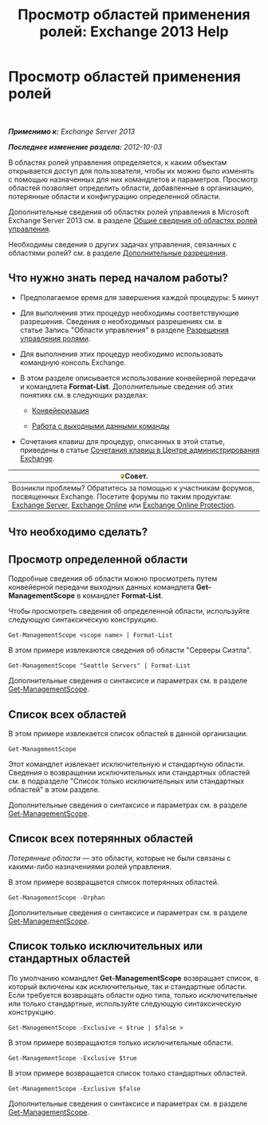 ﻿---
title: 'Просмотр областей применения ролей: Exchange 2013 Help'
TOCTitle: Просмотр областей применения ролей
ms:assetid: 0bb3a434-6651-473a-94eb-4eb9a34e6f70
ms:mtpsurl: https://technet.microsoft.com/ru-ru/library/Dd335084(v=EXCHG.150)
ms:contentKeyID: 50487402
ms.date: 05/22/2018
mtps_version: v=EXCHG.150
ms.translationtype: MT
---

# Просмотр областей применения ролей

 

_**Применимо к:** Exchange Server 2013_

_**Последнее изменение раздела:** 2012-10-03_

В областях ролей управления определяется, к каким объектам открывается доступ для пользователя, чтобы их можно было изменять с помощью назначенных для них командлетов и параметров. Просмотр областей позволяет определить области, добавленные в организацию, потерянные области и конфигурацию определенной области.

Дополнительные сведения об областях ролей управления в Microsoft Exchange Server 2013 см. в разделе [Общие сведения об областях ролей управления](understanding-management-role-scopes-exchange-2013-help.md).

Необходимы сведения о других задачах управления, связанных с областями ролей? см. в разделе [Дополнительные разрешения](advanced-permissions-exchange-2013-help.md).

## Что нужно знать перед началом работы?

  - Предполагаемое время для завершения каждой процедуры: 5 минут

  - Для выполнения этих процедур необходимы соответствующие разрешения. Сведения о необходимых разрешениях см. в статье Запись "Области управления" в разделе [Разрешения управления ролями](role-management-permissions-exchange-2013-help.md).

  - Для выполнения этих процедур необходимо использовать командную консоль Exchange.

  - В этом разделе описывается использование конвейерной передачи и командлета **Format-List**. Дополнительные сведения об этих понятиях см. в следующих разделах:
    
      - [Конвейеризация](https://technet.microsoft.com/ru-ru/library/aa998260\(v=exchg.150\))
    
      - [Работа с выходными данными команды](working-with-command-output-exchange-2013-help.md)

  - Сочетания клавиш для процедур, описанных в этой статье, приведены в статье [Сочетания клавиш в Центре администрирования Exchange](keyboard-shortcuts-in-the-exchange-admin-center-exchange-online-protection-help.md).

<table>
<thead>
<tr class="header">
<th><img src="images/Bb124558.tip(EXCHG.150).gif" title="Совет" alt="Совет" />Совет.</th>
</tr>
</thead>
<tbody>
<tr class="odd">
<td>Возникли проблемы? Обратитесь за помощью к участникам форумов, посвященных Exchange. Посетите форумы по таким продуктам: <a href="https://go.microsoft.com/fwlink/p/?linkid=60612">Exchange Server</a>, <a href="https://go.microsoft.com/fwlink/p/?linkid=267542">Exchange Online</a> или <a href="https://go.microsoft.com/fwlink/p/?linkid=285351">Exchange Online Protection</a>.</td>
</tr>
</tbody>
</table>


## Что необходимо сделать?

## Просмотр определенной области

Подробные сведения об области можно просмотреть путем конвейерной передачи выходных данных командлета **Get-ManagementScope** в командлет **Format-List**.

Чтобы просмотреть сведения об определенной области, используйте следующую синтаксическую конструкцию.

    Get-ManagementScope <scope name> | Format-List

В этом примере извлекаются сведения об области "Серверы Сиэтла".

    Get-ManagementScope "Seattle Servers" | Format-List

Дополнительные сведения о синтаксисе и параметрах см. в разделе [Get-ManagementScope](https://technet.microsoft.com/ru-ru/library/dd298180\(v=exchg.150\)).

## Список всех областей

В этом примере извлекается список областей в данной организации.

    Get-ManagementScope

Этот командлет извлекает исключительную и стандартную области. Сведения о возвращении исключительных или стандартных областей см. в подразделе "Список только исключительных или стандартных областей" в этом разделе.

Дополнительные сведения о синтаксисе и параметрах см. в разделе [Get-ManagementScope](https://technet.microsoft.com/ru-ru/library/dd298180\(v=exchg.150\)).

## Список всех потерянных областей

*Потерянные области* — это области, которые не были связаны с какими-либо назначениями ролей управления.

В этом примере возвращается список потерянных областей.

    Get-ManagementScope -Orphan

Дополнительные сведения о синтаксисе и параметрах см. в разделе [Get-ManagementScope](https://technet.microsoft.com/ru-ru/library/dd298180\(v=exchg.150\)).

## Список только исключительных или стандартных областей

По умолчанию командлет **Get-ManagementScope** возвращает список, в который включены как исключительные, так и стандартные области. Если требуется возвращать области одно типа, только исключительные или только стандартные, используйте следующую синтаксическую конструкцию.

    Get-ManagementScope -Exclusive < $true | $false >

В этом примере возвращаются только исключительные области.

    Get-ManagementScope -Exclusive $true

В этом примере возвращается список только стандартных областей.

    Get-ManagementScope -Exclusive $false

Дополнительные сведения о синтаксисе и параметрах см. в разделе [Get-ManagementScope](https://technet.microsoft.com/ru-ru/library/dd298180\(v=exchg.150\)).

